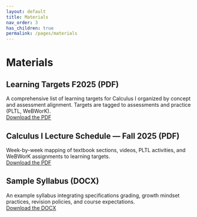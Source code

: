 ```yaml
---
layout: default
title: Materials
nav_order: 3
has_children: true
permalink: /pages/materials
---
```


# Materials

## Learning Targets F2025 (PDF)
A comprehensive list of learning targets for Calculus I organized by concept and assessment alignment. Targets are tagged to assessments and practice (PLTL, WeBWorK).  
[Download the PDF](/assets/files/LearningTargetsF2025.pdf)

## Calculus I Lecture Schedule — Fall 2025 (PDF)
Week-by-week mapping of textbook sections, videos, PLTL activities, and WeBWorK assignments to learning targets.  
[Download the PDF](/assets/files/Cal1LectureSchedule-Fall2025.pdf)

## Sample Syllabus (DOCX)
An example syllabus integrating specifications grading, growth mindset practices, revision policies, and course expectations.  
[Download the DOCX](/assets/files/SampleSyllabus.docx)
